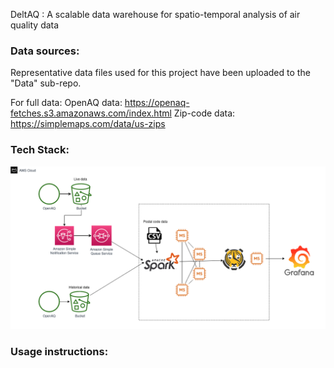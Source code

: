 DeltAQ : A scalable data warehouse for spatio-temporal analysis of air quality data

### Data sources:

Representative data files used for this project have been uploaded to the "Data" sub-repo. 

For full data:
OpenAQ data: https://openaq-fetches.s3.amazonaws.com/index.html
Zip-code data: https://simplemaps.com/data/us-zips


### Tech Stack:
![image](Pipeline.png)


### Usage instructions:
